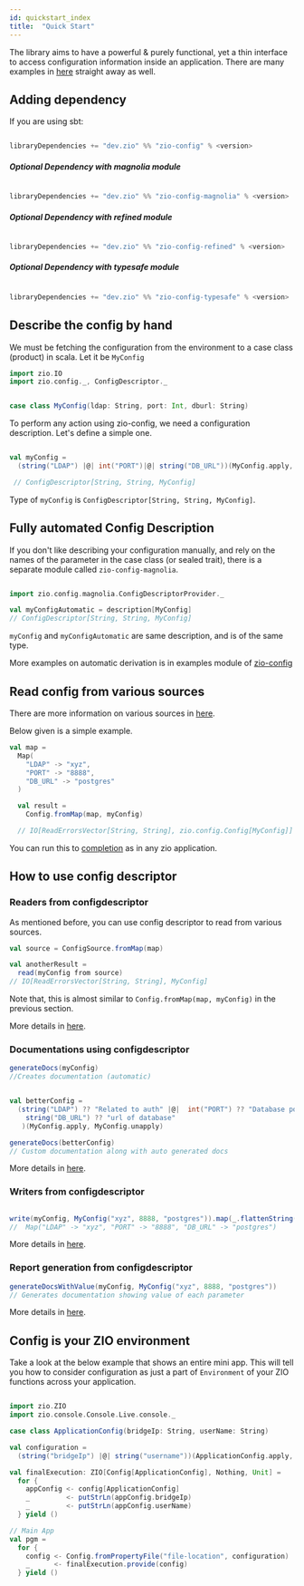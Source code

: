```yaml
---
id: quickstart_index
title:  "Quick Start"
---
```



The library aims to have a powerful & purely functional, yet a thin interface to access configuration information inside an application.
There are many examples in [here](https://github.com/zio/zio-config/tree/master/examples/src/main/scala/zio/config/examples) straight away as well.

## Adding dependency

If you are using sbt:

```scala

libraryDependencies += "dev.zio" %% "zio-config" % <version>

```

##### Optional Dependency with magnolia module

```scala

libraryDependencies += "dev.zio" %% "zio-config-magnolia" % <version>

```

##### Optional Dependency with refined module

```scala

libraryDependencies += "dev.zio" %% "zio-config-refined" % <version>

```


##### Optional Dependency with typesafe module

```scala

libraryDependencies += "dev.zio" %% "zio-config-typesafe" % <version>

```

## Describe the config by hand

We must be fetching the configuration from the environment to a case class (product) in scala. Let it be `MyConfig`


```scala mdoc:silent
import zio.IO
import zio.config._, ConfigDescriptor._

```

```scala mdoc:silent

case class MyConfig(ldap: String, port: Int, dburl: String)

```
To perform any action using zio-config, we need a configuration description.
Let's define a simple one.


```scala mdoc:silent

val myConfig =
  (string("LDAP") |@| int("PORT")|@| string("DB_URL"))(MyConfig.apply, MyConfig.unapply)

 // ConfigDescriptor[String, String, MyConfig] 

```

Type of `myConfig` is `ConfigDescriptor[String, String, MyConfig]`. 

## Fully automated Config Description

If you don't like describing your configuration manually, and rely on the names of the parameter in the case class (or sealed trait),
there is a separate module called `zio-config-magnolia`.

```scala mdoc:silent

import zio.config.magnolia.ConfigDescriptorProvider._

val myConfigAutomatic = description[MyConfig]
// ConfigDescriptor[String, String, MyConfig]

```

`myConfig` and `myConfigAutomatic` are same description, and is of the same type. 

More examples on automatic derivation is in examples module of [zio-config](https://github.com/zio/zio-config)

## Read config from various sources

There are more information on various sources in [here](../sources/index.md).

Below given is a simple example.

```scala mdoc:silent
val map = 
  Map(
    "LDAP" -> "xyz",
    "PORT" -> "8888",
    "DB_URL" -> "postgres"
  )

  val result = 
    Config.fromMap(map, myConfig)

  // IO[ReadErrorsVector[String, String], zio.config.Config[MyConfig]]   

```

You can run this to [completion](https://zio.dev/docs/getting_started.html#main) as in any zio application. 

## How to use config descriptor

### Readers from configdescriptor

As mentioned before, you can use config descriptor to read from various sources.

```scala mdoc:silent
val source = ConfigSource.fromMap(map)

val anotherResult = 
  read(myConfig from source)
// IO[ReadErrorsVector[String, String], MyConfig]
```

Note that, this is almost similar to `Config.fromMap(map, myConfig)` in the previous section.

More details in [here](../configdescriptor/index.md).

### Documentations using configdescriptor

```scala mdoc:silent
generateDocs(myConfig)
//Creates documentation (automatic)


val betterConfig = 
  (string("LDAP") ?? "Related to auth" |@|  int("PORT") ?? "Database port" |@| 
    string("DB_URL") ?? "url of database"
   )(MyConfig.apply, MyConfig.unapply)

generateDocs(betterConfig)
// Custom documentation along with auto generated docs
```

More details in [here](../configdescriptor/index.md).


### Writers from configdescriptor

```scala mdoc:silent

write(myConfig, MyConfig("xyz", 8888, "postgres")).map(_.flattenString())
//  Map("LDAP" -> "xyz", "PORT" -> "8888", "DB_URL" -> "postgres")

```

More details in [here](../configdescriptor/index.md).

### Report generation from configdescriptor


```scala mdoc:silent
generateDocsWithValue(myConfig, MyConfig("xyz", 8888, "postgres"))
// Generates documentation showing value of each parameter

```


More details in [here](../configdescriptor/index.md).

## Config is your ZIO environment

Take a look at the below example that shows an entire mini app.
This will tell you how to consider configuration as just a part of `Environment` of your ZIO functions across your application.

```scala mdoc:silent

import zio.ZIO
import zio.console.Console.Live.console._

case class ApplicationConfig(bridgeIp: String, userName: String)

val configuration =
  (string("bridgeIp") |@| string("username"))(ApplicationConfig.apply, ApplicationConfig.unapply)

val finalExecution: ZIO[Config[ApplicationConfig], Nothing, Unit] =
  for {
    appConfig <- config[ApplicationConfig]
    _         <- putStrLn(appConfig.bridgeIp)
    _         <- putStrLn(appConfig.userName)
  } yield ()

// Main App  
val pgm = 
  for {
    config <- Config.fromPropertyFile("file-location", configuration)
    _      <- finalExecution.provide(config)
  } yield ()  

```